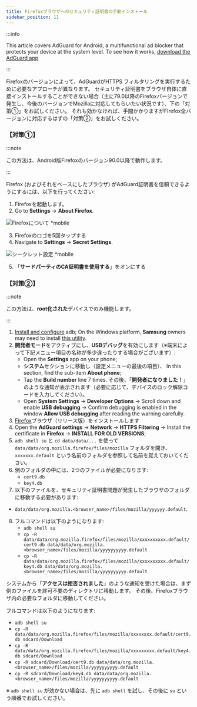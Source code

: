 ```yaml
---
title: Firefoxブラウザへのセキュリティ証明書の手動インストール
sidebar_position: 11
---
```


:::info

This article covers AdGuard for Android, a multifunctional ad blocker that protects your device at the system level. To see how it works, [download the AdGuard app](https://adguard.com/download.html?auto=true)

:::

Firefoxのバージョンによって、AdGuardがHTTPS フィルタリングを実行するために必要なアプローチが異なります。 セキュリティ証明書をブラウザ自体に直接インストールすることができない場合（主に79.0以降のFirefoxバージョンで発生し、今後のバージョンでMozillaに対応してもらいたい状況です）、下の「対策①」をお試しください。 それも効かなければ、手間かかりますがFIrefox全バージョンに対応するはずの「対策②」をお試しください。

### 【対策①】

:::note

この方法は、Android版Firefoxのバージョン90.0以降で動作します。

:::

Firefox (およびそれをベースにしたブラウザ) がAdGuard証明書を信頼できるようにするには、以下を行ってください:

1. Firefoxを起動します。
2. Go to **Settings** → **About Firefox**.

![Firefoxについて *mobile](https://cdn.adtidy.org/content/kb/ad_blocker/android/solving_problems/firefox-certificates/ff_nightly_about_en.jpeg)

3. Firefoxのロゴを5回タップする
4. Navigate to **Settings** → **Secret Settings**.

![シークレット設定 *mobile](https://cdn.adtidy.org/content/kb/ad_blocker/android/solving_problems/firefox-certificates/ff_nightly_secret.jpeg)

5. 「**サードパーティのCA証明書を使用する**」をオンにする

### 【対策②】

:::note

この方法は、**root化された**デバイスでのみ機能します。

:::

1. [Install and configure](https://www.xda-developers.com/install-adb-windows-macos-linux/) adb; On the Windows platform, **Samsung** owners may need to install [this utility](https://developer.samsung.com/mobile/android-usb-driver.html).
2. **開発者モード**をアクティブにし、**USBデバッグ**を有効にします（※端末によって下記メニュー項目の名称が多少違ったりする場合がございます）:
    - Open the **Settings** app on your phone;
    - **システム**セクションに移動し（設定メニューの最後の項目）、 In this section, find the sub-item **About phone**;
    - Tap the **Build number** line 7 times. その後、「**開発者になりました！**」のような通知が表示されます（必要に応じて、デバイスのロック解除コードを入力してください）。
    - Open **System Settings** → **Developer Options** → Scroll down and enable **USB debugging** → Confirm debugging is enabled in the window **Allow USB debugging** after reading the warning carefully.
3. [Firefox](https://www.mozilla.org/en-US/firefox/releases/)ブラウザ（リリース版）をインストールします
4. Open the **AdGuard settings** → **Network** → **HTTPS Filtering** → Install the certificate in **Firefox** → **INSTALL FOR OLD VERSIONS**;
5. `adb shell su` と `cd data/data/...` を使って `data/data/org.mozilla.firefox/files/mozilla` フォルダを開き、`xxxxxxx.default` という名前のフォルダを参照して名前を覚えておいてください。
6. 例のフォルダの中には、2つのファイルが必要になります:
    - `cert9.db`
    - `key4.db`
7. 以下のファイルを、セキュリティ証明書問題が発生したブラウザのフォルダに移動する必要があります:
- `data/data/org.mozilla.<browser_name>/files/mozilla/yyyyyy.default`.
8. フルコマンドは以下のようになります:
    - `adb shell su`
    - `cp -R data/data/org.mozilla.firefox/files/mozilla/xxxxxxxxxx.default/cert9.db data/data/org.mozilla.<browser_name>/files/mozilla/yyyyyyyyyy.default`
    - `cp -R data/data/org.mozilla.firefox/files/mozilla/xxxxxxxxxx.default/key4.db data/data/org.mozilla.<browser_name>/files/mozilla/yyyyyyyyyy.default`

システムから「**アクセスは拒否されました**」のような通知を受けた場合は、まず例のファイルを許可不要のディレクトリに移動します。 その後、Firefoxブラウザ内の必要なフォルダに移動してください。

フルコマンドは以下のようになります:
- `adb shell su`
- `cp -R data/data/org.mozilla.firefox/files/mozilla/xxxxxxxx.default/cert9.db sdcard/Download`
- `cp -R data/data/org.mozilla.firefox/files/mozilla/xxxxxxxxx.default/key4.db sdcard/Download`
- `cp -R sdcard/Download/cert9.db data/data/org.mozilla.<browser_name>/files/mozilla/yyyyyyyyyy.default`
- `cp -R sdcard/Download/key4.db data/data/org.mozilla.<browser_name>/files/mozilla/yyyyyyyyyy.default`

※ `adb shell su` が効かない場合は、先に `adb shell` を試し、その後に `su` という順番でお試しください。
